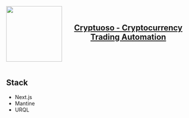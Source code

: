 <a href="https://cryptuoso.com">
 <img align="left" width="150" height="150" src="https://pbs.twimg.com/profile_images/1367844968270880773/sldxMHdS_400x400.jpg">  
</a> 
<br>
<a href="https://cryptuoso.com">
<h2 align="center">Cryptuoso - Cryptocurrency Trading Automation</h2>
</a> 
<br>
<br>
<br>

## Stack

-   Next.js
-   Mantine
-   URQL
